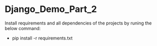 # Django_Demo_Part_2
Install requirements and all dependencies of the projects by runing the below command:
* pip install -r requirements.txt
